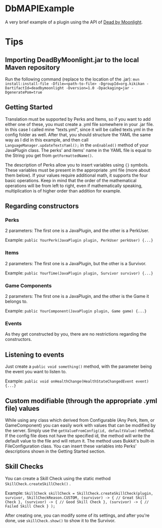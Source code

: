 # DbMAPIExample
A very brief example of a plugin using the API of [Dead by Moonlight](https://www.spigotmc.org/resources/dead-by-moonlight.83310/).
# Tips
## Importing DeadByMoonlight.jar to the local Maven repository
Run the following command (replace <path-to-file> to the location of the .jar):
`mvn install:install-file -Dfile=<path-to-file> -DgroupId=org.kikikan -DartifactId=deadbymoonlight -Dversion=1.0 -Dpackaging=jar -DgeneratePom=true`
## Getting Started
Translation must be supported by Perks and Items, so if you want to add either one of these, you must create a .yml file somewhere in your .jar file.
In this case I called mine "texts.yml", since it will be called texts.yml in the config folder as well. After that, you should structure the YAML the same way as I did in this example, and then call `LanguageManager.updateTextsYaml();` in the `onEnabled()` method of your JavaPlugin class.
The perks' and items' name in the YAML file is equal to the String you get from `getFormattedName()`.

The description of Perks allow you to insert variables using `{}` symbols. These variables must be present in the appropriate .yml file (more about them below). If your values require additional math, it supports the four basic operations. Keep in mind that the order of the mathematical operations will be from left to right, even if mathematically speaking, multiplication is of higher order than addition for example.
## Regarding constructors
### Perks
2 parameters: The first one is a JavaPlugin, and the other is a PerkUser.

Example: `public YourPerk(JavaPlugin plugin, PerkUser perkUser) {...}`
### Items
2 parameters: The first one is a JavaPlugin, but the other is a Survivor.

Example: `public YourTime(JavaPlugin plugin, Survivor survivor) {...}`
### Game Components
2 parameters: The first one is a JavaPlugin, and the other is the Game it belongs to.

Example: `public YourComponent(JavaPlugin plugin, Game game) {...}`
### Events
As they get constructed by you, there are no restrictions regarding the constructors.
## Listening to events
Just create a `public void something()` method, with the parameter being the event you want to listen to.

Example: `public void onHealthChange(HealthStateChangedEvent event) {...}`
## Custom modifiable (through the appropriate .yml file) values
While using any class which derived from Configurable (Any Perk, Item, or GameComponent) you can easily work with values that can be modified by the server.
Simply use the `getValueFromConfig(id, defaultValue)` method. If the config file does not have the specified id, the method will write the default value to the file and will return it. The method uses Bukkit's built-in FileConfiguration class.
You can insert these variables into Perks' descriptions shown in the Getting Started section.
## Skill Checks
You can create a Skill Check using the static method `SkillCheck.createSkillCheck()` .

Example: `SkillCheck skillCheck = SkillCheck.createSkillCheck(plugin, survivor, SkillCheckReason.CUSTOM,
(survivor) -> { // Great Skill Check },
(survivor) -> { // Good Skill Check },
(survivor) -> { // Failed Skill Check }
);`

After creating one, you can modify some of its settings, and after you're done, use `skillCheck.show()` to show it to the Survivor.